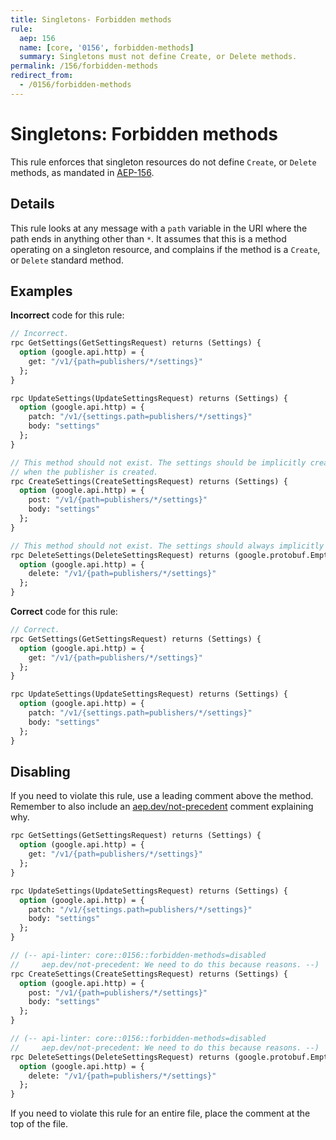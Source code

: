 ```yaml
---
title: Singletons- Forbidden methods
rule:
  aep: 156
  name: [core, '0156', forbidden-methods]
  summary: Singletons must not define Create, or Delete methods.
permalink: /156/forbidden-methods
redirect_from:
  - /0156/forbidden-methods
---
```


# Singletons: Forbidden methods

This rule enforces that singleton resources do not define `Create`, or `Delete`
methods, as mandated in [AEP-156][].

## Details

This rule looks at any message with a `path` variable in the URI where the path
ends in anything other than `*`. It assumes that this is a method operating on
a singleton resource, and complains if the method is a `Create`, or `Delete`
standard method.

## Examples

**Incorrect** code for this rule:

```proto
// Incorrect.
rpc GetSettings(GetSettingsRequest) returns (Settings) {
  option (google.api.http) = {
    get: "/v1/{path=publishers/*/settings}"
  };
}

rpc UpdateSettings(UpdateSettingsRequest) returns (Settings) {
  option (google.api.http) = {
    patch: "/v1/{settings.path=publishers/*/settings}"
    body: "settings"
  };
}

// This method should not exist. The settings should be implicitly created
// when the publisher is created.
rpc CreateSettings(CreateSettingsRequest) returns (Settings) {
  option (google.api.http) = {
    post: "/v1/{path=publishers/*/settings}"
    body: "settings"
  };
}

// This method should not exist. The settings should always implicitly exist.
rpc DeleteSettings(DeleteSettingsRequest) returns (google.protobuf.Empty) {
  option (google.api.http) = {
    delete: "/v1/{path=publishers/*/settings}"
  };
}
```

**Correct** code for this rule:

```proto
// Correct.
rpc GetSettings(GetSettingsRequest) returns (Settings) {
  option (google.api.http) = {
    get: "/v1/{path=publishers/*/settings}"
  };
}

rpc UpdateSettings(UpdateSettingsRequest) returns (Settings) {
  option (google.api.http) = {
    patch: "/v1/{settings.path=publishers/*/settings}"
    body: "settings"
  };
}
```

## Disabling

If you need to violate this rule, use a leading comment above the method.
Remember to also include an [aep.dev/not-precedent][] comment explaining why.

```proto
rpc GetSettings(GetSettingsRequest) returns (Settings) {
  option (google.api.http) = {
    get: "/v1/{path=publishers/*/settings}"
  };
}

rpc UpdateSettings(UpdateSettingsRequest) returns (Settings) {
  option (google.api.http) = {
    patch: "/v1/{settings.path=publishers/*/settings}"
    body: "settings"
  };
}

// (-- api-linter: core::0156::forbidden-methods=disabled
//     aep.dev/not-precedent: We need to do this because reasons. --)
rpc CreateSettings(CreateSettingsRequest) returns (Settings) {
  option (google.api.http) = {
    post: "/v1/{path=publishers/*/settings}"
    body: "settings"
  };
}

// (-- api-linter: core::0156::forbidden-methods=disabled
//     aep.dev/not-precedent: We need to do this because reasons. --)
rpc DeleteSettings(DeleteSettingsRequest) returns (google.protobuf.Empty) {
  option (google.api.http) = {
    delete: "/v1/{path=publishers/*/settings}"
  };
}
```

If you need to violate this rule for an entire file, place the comment at the
top of the file.

[aep-156]: https://aep.dev/156
[aep.dev/not-precedent]: https://aep.dev/not-precedent
